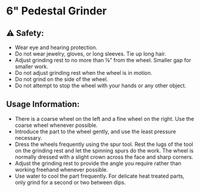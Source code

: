 # 6" Pedestal Grinder

## ⚠️ Safety:

- Wear eye and hearing protection.
- Do not wear jewelry, gloves, or long sleeves. Tie up long hair.
- Adjust grinding rest to no more than ⅛” from the wheel. Smaller gap for smaller work.
- Do not adjust grinding rest when the wheel is in motion.
- Do not grind on the side of the wheel.
- Do not attempt to stop the wheel with your hands or any other object.

## Usage Information:

- There is a coarse wheel on the left and a fine wheel on the right. Use the coarse wheel whenever possible.
- Introduce the part to the wheel gently, and use the least pressure necessary.
- Dress the wheels frequently using the spur tool. Rest the lugs of the tool on the grinding rest and let the spinning spurs do the work. The wheel is normally dressed with a slight crown across the face and sharp corners.
- Adjust the grinding rest to provide the angle you require rather than working freehand whenever possible.
- Use water to cool the part frequently. For delicate heat treated parts, only grind for a second or two between dips.
